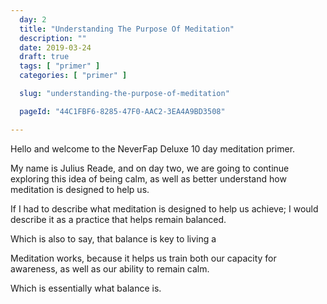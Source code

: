 ```yaml
---
  day: 2
  title: "Understanding The Purpose Of Meditation"
  description: ""
  date: 2019-03-24
  draft: true
  tags: [ "primer" ]
  categories: [ "primer" ]

  slug: "understanding-the-purpose-of-meditation"

  pageId: "44C1FBF6-8285-47F0-AAC2-3EA4A9BD3508"

---
```


Hello and welcome to the NeverFap Deluxe 10 day meditation primer.

My name is Julius Reade, and on day two, we are going to continue exploring this idea of being calm, as well as better understand how meditation is designed to help us.

If I had to describe what meditation is designed to help us achieve; I would describe it as a practice that helps remain balanced.

Which is also to say, that balance is key to living a

Meditation works, because it helps us train both our capacity for awareness, as well as our ability to remain calm.

Which is essentially what balance is.
